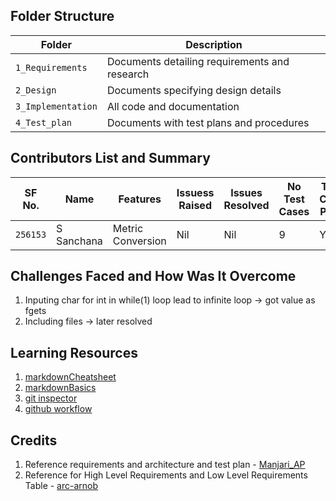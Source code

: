 
## Folder Structure
Folder             | Description
-------------------| -----------------------------------------
`1_Requirements`   | Documents detailing requirements and research
`2_Design`         | Documents specifying design details
`3_Implementation` | All code and documentation
`4_Test_plan`      | Documents with test plans and procedures

## Contributors List and Summary

SF No. |  Name   |    Features    | Issuess Raised |Issues Resolved|No Test Cases|Test Case Pass
-------|---------|----------------|----------------|---------------|-------------|--------------
`256153` | S Sanchana  | Metric Conversion    | Nil     | Nil   |9   | YES    
   

## Challenges Faced and How Was It Overcome

1. Inputing char for int in while(1) loop lead to infinite loop -> got value as fgets
2. Including files -> later resolved

## Learning Resources
1. [markdownCheatsheet](https://github.com/adam-p/markdown-here/wiki/Markdown-Cheatsheet)
2. [markdownBasics](https://guides.github.com/features/mastering-markdown/)
3. [git inspector](https://github.com/ejwa/gitinspector.git)
4. [github workflow](https://docs.github.com/en/actions/learn-github-action)

## Credits

1. Reference requirements and architecture and test plan - [Manjari_AP](https://github.com/256152/Mini_Project_1_April_2021.git)
2. Reference for High Level Requirements and Low Level Requirements Table - [arc-arnob](https://github.com/arc-arnob/LnT_Mini_Project.git)

